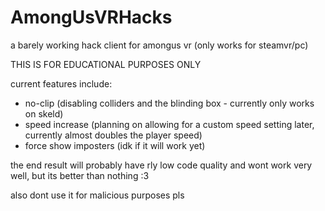 # AmongUsVRHacks
a barely working hack client for amongus vr (only works for steamvr/pc)

THIS IS FOR EDUCATIONAL PURPOSES ONLY

current features include:
- no-clip (disabling colliders and the blinding box - currently only works on skeld)
- speed increase (planning on allowing for a custom speed setting later, currently almost doubles the player speed)
- force show imposters (idk if it will work yet)

the end result will probably have rly low code quality and wont work very well, but its better than nothing :3 

also dont use it for malicious purposes pls
  

